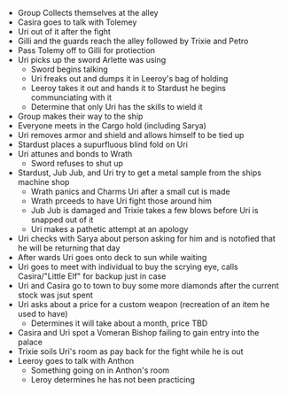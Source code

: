 <!-- TITLE: May 4, 2019 -->
<!-- SUBTITLE: A quick summary of 2019 05 04 -->

* Group Collects themselves at the alley
* Casira goes to talk with Tolemey
* Uri out of it after the fight
* Gilli and the guards reach the alley followed by Trixie and Petro
* Pass Tolemy off to Gilli for protiection
* Uri picks up the sword Arlette was using
	* Sword begins talking
	* Uri freaks out and dumps it in Leeroy's bag of holding
	* Leeroy takes it out and hands it to Stardust he begins communciating with it
	* Determine that only Uri has the skills to wield it
* Group makes their way to the ship
* Everyone meets in the Cargo hold (including Sarya)
* Uri removes armor and shield and allows himself to be tied up
* Stardust places a supurfluous blind fold on Uri
* Uri attunes and bonds to Wrath
	* Sword refuses to shut up
* Stardust, Jub Jub, and Uri try to get a metal sample from the ships machine shop
	* Wrath panics and Charms Uri after a small cut is made
	* Wrath prceeds to have Uri fight those around him
	* Jub Jub is damaged and Trixie takes a few blows before Uri is snapped out of it
	* Uri makes a pathetic attempt at an apology
* Uri checks with Sarya about person asking for him and is notofied that he will be returning that day
* After wards Uri goes onto deck to sun while waiting
* Uri goes to meet with individual to buy the scrying eye, calls Casira/"Little Elf" for backup just in case
* Uri and Casira go to town to buy some more diamonds after the current stock was jsut spent
* Uri asks about a price for a custom weapon (recreation of an item he used to have)
	* Determines it will take about a month, price TBD
* Casira and Uri spot a Vomeran Bishop failing to gain entry into the palace
* Trixie soils Uri's room as pay back for the fight while he is out
*  Leeroy goes to talk with Anthon
	*  Something going on in Anthon's room
	*  Leroy determines he has not been practicing